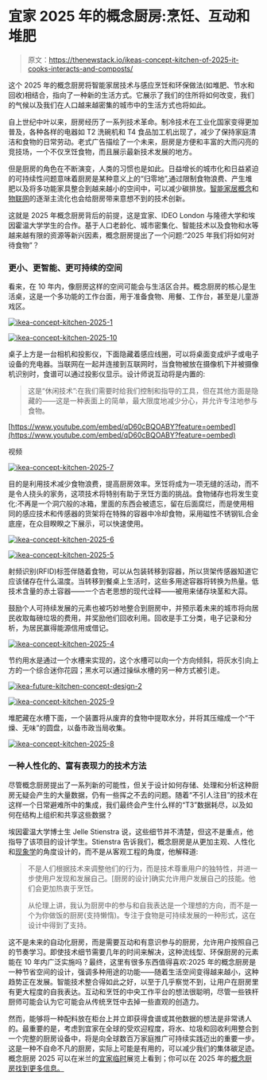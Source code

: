 # 宜家 2025 年的概念厨房:烹饪、互动和堆肥

> 原文：<https://thenewstack.io/ikeas-concept-kitchen-of-2025-it-cooks-interacts-and-composts/>

这个 2025 年的概念厨房将智能家居技术与感应烹饪和环保做法(如堆肥、节水和回收)相结合，指向了一种新的生活方式。它展示了我们的住所将如何改变，我们的气候以及我们在人口越来越密集的城市中的生活方式也将如此。

自上世纪中叶以来，厨房经历了一系列技术革命。制冷技术在工业化国家变得更加普及，各种各样的电器如 T2 洗碗机和 T4 食品加工机出现了，减少了保持家庭清洁和食物的日常劳动。老式广告描绘了一个未来，厨房是方便和丰富的大而闪亮的竞技场，一个不仅烹饪食物，而且展示最新技术发展的地方。

但是厨房的角色在不断演变，人类的习惯也是如此。日益增长的城市化和日益紧迫的可持续性问题意味着厨房是某种意义上的“归零地”,通过限制食物浪费、产生堆肥以及将多功能家具整合到越来越小的空间中，可以减少碳排放。[智能家居概念](https://en.wikipedia.org/wiki/Home_automation)和[物联网](https://thenewstack.io/what-does-it-mean-to-be-on-the-internet-of-things/)的逐渐主流化也会给厨房带来意想不到的技术创新。

这就是 2025 年概念厨房背后的前提，这是宜家、IDEO London 与隆德大学和埃因霍温大学学生的合作。基于人口老龄化、城市密集化、智能技术以及食物和水等越来越有限的资源等新兴因素，概念厨房提出了一个问题:“2025 年我们将如何对待食物”？

### 更小、更智能、更可持续的空间

看来，在 10 年内，像厨房这样的空间可能会与生活区合并。概念厨房的核心是生活桌，这是一个多功能的工作台面，用于准备食物、用餐、工作台，甚至是儿童游戏区。

[![ikea-concept-kitchen-2025-1](img/6c0d10db7b8a5e702ca88bfc6d610201.png)](https://thenewstack.io/wp-content/uploads/2015/05/ikea-concept-kitchen-2025-1.jpg)

[![ikea-concept-kitchen-2025-10](img/8e8ff17e290f3a6c9f69432ed25adfe4.png)](https://thenewstack.io/wp-content/uploads/2015/05/ikea-concept-kitchen-2025-10.png)

桌子上方是一台相机和投影仪，下面隐藏着感应线圈，可以将桌面变成炉子或电子设备的充电器。当联网在一起并连接到互联网时，当食物被放在摄像机下并被摄像机识别时，食谱可以通过投影仪显示。设计师说互动将是内置的:

> 这是“休闲技术”:在我们需要时给我们控制和指导的工具，但在其他方面是隐藏的——这是一种表面上的简单，最大限度地减少分心，并允许专注地参与食物。

[https://www.youtube.com/embed/qD60cBQOABY?feature=oembed](https://www.youtube.com/embed/qD60cBQOABY?feature=oembed)

视频

[![ikea-concept-kitchen-2025-7](img/bdb307c5c916da0431fce276b09a9efc.png)](https://thenewstack.io/wp-content/uploads/2015/05/ikea-concept-kitchen-2025-7.jpg)

目的是利用技术减少食物浪费，提高厨房效率。烹饪将成为一项无缝的活动，而不是令人挠头的家务，这项技术将特别有助于烹饪方面的挑战。食物储存也将发生变化:不再是一个洞穴般的冰箱，里面的东西会被遗忘，留在后面腐烂，而是使用相同的感应技术和传感器的货架将在特殊的容器中冷却食物，采用磁性不锈钢钆合金底座，在众目睽睽之下展示，可以快速使用。

[![ikea-concept-kitchen-2025-6](img/556fdf5b41d19142a2d5fce7c76c1f38.png)](https://thenewstack.io/wp-content/uploads/2015/05/ikea-concept-kitchen-2025-6.jpg)

[![ikea-concept-kitchen-2025-5](img/4ffa7816ea457fc8b4547ad66ced801e.png)](https://thenewstack.io/wp-content/uploads/2015/05/ikea-concept-kitchen-2025-5.jpg)

射频识别(RFID)标签伴随着食物，可以从包装转移到容器，所以货架传感器知道它应该储存在什么温度。当转移到餐桌上生活时，这些多用途容器将转换为热量。低技术含量的赤土容器——一个古老思想的现代诠释——被用来储存块茎和大蒜。

鼓励个人可持续发展的元素也被巧妙地整合到厨房中，并预示着未来的城市将向居民收取每磅垃圾的费用，并奖励他们回收利用。回收是手工分类，电子记录和分析，为居民赢得能源信用或借记。

[![ikea-concept-kitchen-2025-4](img/eb0bae2a09b07a2938e41dbddaf208ec.png)](https://thenewstack.io/wp-content/uploads/2015/05/ikea-concept-kitchen-2025-4.jpg)

节约用水是通过一个水槽来实现的，这个水槽可以向一个方向倾斜，将灰水引向上方的一个综合迷你花园；黑水可以通过操纵水槽的另一种方式被引走。

[![ikea-future-kitchen-concept-design-2](img/af8bb37cda54dfdb3f49478cfb4e14c5.png)](https://thenewstack.io/wp-content/uploads/2015/05/ikea-future-kitchen-concept-design-2.jpg)

[![ikea-concept-kitchen-2025-9](img/cf351805a66f1f009eb26bb0ba449959.png)](https://thenewstack.io/wp-content/uploads/2015/05/ikea-concept-kitchen-2025-9.png)

堆肥藏在水槽下面，一个装置将从废弃的食物中提取水分，并将其压缩成一个“干燥、无味”的圆盘，以备市政当局收集。

[![ikea-concept-kitchen-2025-8](img/2a13037ef1cacbe2a61817b9ae640b39.png)](https://thenewstack.io/wp-content/uploads/2015/05/ikea-concept-kitchen-2025-8.png)

### 一种人性化的、富有表现力的技术方法

尽管概念厨房提出了一系列新的可能性，但关于设计如何存储、处理和分析这种厨房无疑会产生的大量数据，仍有一些挥之不去的问题。随着“不引人注目”的技术在这样一个日常避难所中的集成，我们最终会产生什么样的“T3”数据耗尽，以及如何在结构上组织和共享这些数据？

埃因霍温大学博士生 Jelle Stienstra 说，这些细节并不清楚，但这不是重点，他指导了该项目的设计学生。Stienstra 告诉我们，概念厨房是从更加主观、人性化和[现象学](https://en.wikipedia.org/wiki/Phenomenology_(architecture))的角度设计的，而不是从客观工程的角度，他解释道:

> 不是人们根据技术来调整他们的行为，而是技术尊重用户的独特性，并进一步使用户发现和发展自己。[厨房的设计]确实允许用户发展自己的技能。他们会更加热衷于烹饪。
> 
> 从伦理上讲，我认为厨房中的参与和自我表达是一个理想的方向，而不是一个为你做饭的厨房(支持懒惰)。专注于食物是可持续发展的一种形式，这在设计中得到了支持。

这不是未来的自动化厨房，而是需要互动和有意识参与的厨房，允许用户按照自己的节奏学习。即使技术细节需要几年的时间来解决，这种流线型、环保厨房的元素能在 10 年内广泛实施吗？最终，这里有很多东西值得喜欢:2025 年的概念厨房是一种节省空间的设计，强调多种用途的功能——随着生活空间变得越来越小，这种趋势正在发展。智能技术整合得如此之好，以至于几乎察觉不到，让用户在厨房里有更大程度的自我表达。互动和烹饪的中央工作平台的想法很聪明，尽管一些铁杆厨师可能会认为它可能会从传统烹饪中去掉一些直观的创造力。

然而，能够将一种配料放在柜台上并立即获得食谱或其他数据的想法是非常诱人的。最重要的是，考虑到宜家在全球的受欢迎程度，将水、垃圾和回收利用整合到一个完整的厨房设备中，将是向全球数百万家庭推广可持续实践迈出的重要一步。这是一种不自命不凡的厨房，实际上可能是有用的，可以减少我们的集体碳足迹。概念厨房 2025 可以在米兰的[宜家临时](http://ikeatemporary.com/)展览上看到；你可以在 2025 年的[概念厨房找到更多信息。](http://www.conceptkitchen2025.com/)

<svg xmlns:xlink="http://www.w3.org/1999/xlink" viewBox="0 0 68 31" version="1.1"><title>Group</title> <desc>Created with Sketch.</desc></svg>